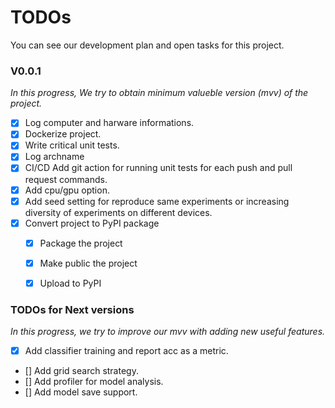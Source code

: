 # TODOs

You can see our development plan and open tasks for this project.


### V0.0.1
*In this progress, We try to obtain minimum valueble version (mvv) of the project.*

- [X] Log computer and harware informations.
- [X] Dockerize project.
- [X] Write critical unit tests.
- [X] Log archname
- [X] CI/CD Add git action for running unit tests for each push and pull request commands.
- [X] Add cpu/gpu option. 
- [X] Add seed setting for reproduce same experiments or increasing diversity of experiments on different devices.
- [X] Convert project to PyPI package
    - [X] Package the project
    - [X] Make public the project 
    - [X] Upload to PyPI



### TODOs for Next versions
*In this progress, we try to improve our mvv with adding new useful features.*

- [X] Add classifier training and report acc as a metric.
- [] Add grid search strategy.
- [] Add profiler for model analysis.
- [] Add model save support.
